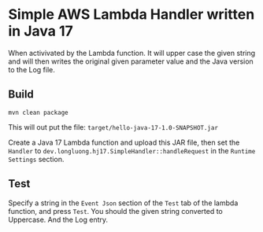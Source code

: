 # Simple AWS Lambda Handler written in Java 17

When activivated by the Lambda function.  It will upper case the given string and will then writes the original given parameter value and the Java version to the Log file.

## Build
`mvn clean package`

This will out put the file: `target/hello-java-17-1.0-SNAPSHOT.jar`

Create a Java 17 Lambda function and upload this JAR file, then set the `Handler` to `dev.longluong.hj17.SimpleHandler::handleRequest` in the `Runtime Settings` section.

## Test

Specify a string in the `Event Json` section of the `Test` tab of the  lambda function, and press `Test`.  You should the given string converted to Uppercase.  And the Log entry.
